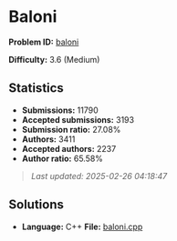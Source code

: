 # Baloni

**Problem ID:** [baloni](https://open.kattis.com/problems/baloni)

**Difficulty:** 3.6 (Medium)

## Statistics

- **Submissions:** 11790
- **Accepted submissions:** 3193
- **Submission ratio:** 27.08%
- **Authors:** 3411
- **Accepted authors:** 2237
- **Author ratio:** 65.58%

> *Last updated: 2025-02-26 04:18:47*

## Solutions

- **Language:** C++
  **File:** [baloni.cpp](./baloni.cpp)
